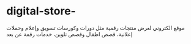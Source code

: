 # digital-store-
موقع الكتروني لعرض منتجات رقمية مثل دورات وكورسات تسويق وإعلام وحملات إعلانية، قصص اطفال وقصص تلوين، خدمات رقمة عن بعد
